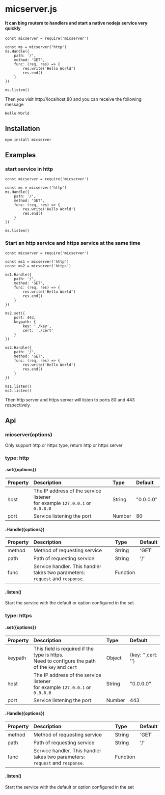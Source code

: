 # micserver.js

#### It can bing routers to handlers and start a native nodejs service very quickly
```
const micserver = require('micserver')

const ms = micserver('http')
ms.Handle({
    path: '/',
    method: 'GET',
    func: (req, res) => {
        res.write('Hello World')
        res.end()
    }
})

ms.listen()
```

Then you visit http://localhost:80 and you can receive the following message

```
Hello World
```

## Installation

```npm install micserver```

## Examples

### start service in http
```
const micserver = require('micserver')

const ms = micserver('http')
ms.Handle({
    path: '/',
    method: 'GET',
    func: (req, res) => {
        res.write('Hello World')
        res.end()
    }
})

ms.listen()
```

### Start an http service and https service at the same time
```
const micserver = require('micserver')

const ms1 = micserver('http')
const ms2 = micserver('https')

ms1.Handle({
    path: '/',
    method: 'GET',
    func: (req, res) => {
        res.write('Hello World')
        res.end()
    }
})

ms2.set({
    port: 443,
    keypath: {
        key: './key',
        cert: './cert'
    }
})

ms2.Handle({
    path: '/',
    method: 'GET',
    func: (req, res) => {
        res.write('Hello World')
        res.end()
    }
})

ms1.listen()
ms2.listen()
```

Then http server and https server will listen to ports 80 and 443 respectively.

## Api

### micserver(options)

Only support http or https type, return http or https server

### type: http
#### .set({options})
|Property|Description|Type|Default|
|:-|:-|:-|:-|
|host|The IP address of the service listener<br>for example `127.0.0.1` or `0.0.0.0`|String|"0.0.0.0"|
|port|Service listening the port|Number|80|

#### .Handle({options})
|Property|Description|Type|Default|
|:-|:-|:-|:-|
|method|Method of requesting service|String|'GET'|
|path|Path of requesting service|String|'/'|
|func|Service handler. This handler takes two parameters: <br>`request` and `response`.|Function||

#### .listen()

Start the service with the default or option configured in the set

### type: https
#### .set({options})
|Property|Description|Type|Default|
|:-|:-|:-|:-|
|keypath|This field is required if the type is https.<br>Need to configure the path of the `key` and `cert`|Object|{key: '',cert: ''}|
|host|The IP address of the service listener<br>for example `127.0.0.1` or `0.0.0.0`|String|"0.0.0.0"|
|port|Service listening the port|Number|443|

#### .Handle({options})
|Property|Description|Type|Default|
|:-|:-|:-|:-|
|method|Method of requesting service|String|'GET'|
|path|Path of requesting service|String|'/'|
|func|Service handler. This handler takes two parameters: <br>`request` and `response`.|Function||

#### .listen()

Start the service with the default or option configured in the set
